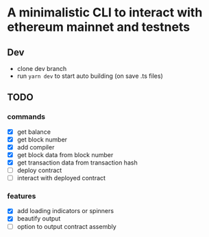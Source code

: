 # A minimalistic CLI to interact with ethereum mainnet and testnets

## Dev

* clone dev branch
* run `yarn dev` to start auto building (on save .ts files)

## TODO

### commands
- [x] get balance
- [x] get block number
- [x] add compiler
- [x] get block data from block number 
- [x] get transaction data from transaction hash 
- [ ] deploy contract
- [ ] interact with deployed contract 

### features
- [x] add loading indicators or spinners
- [x] beautify output 
- [ ] option to output contract assembly 
